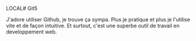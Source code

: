 LOCAL# Git5

J'adore utiliser Github, je trouve ça sympa.
Plus je pratique et plus je l'utilise vite et de façon intuitive.
Et surtout, c'est une superbe outil de travail en developpement web.
